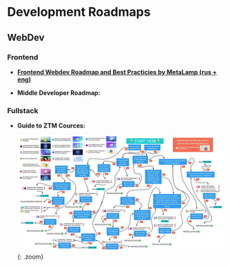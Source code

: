 # Development Roadmaps

## WebDev

### Frontend

+ [**Frontend Webdev Roadmap and Best Practicies by MetaLamp (rus + eng)**](https://github.com/fullstack-development)

+ **Middle Developer Roadmap:**

    <object data="../middle-frontend-webdev-roadmap.pdf" type="application/pdf" class="pdf"></object>

### Fullstack

+ **Guide to ZTM Cources:**

    ![Guide to ZTM Cources](your_guide_to_ztm_13.jpg){: .zoom}
